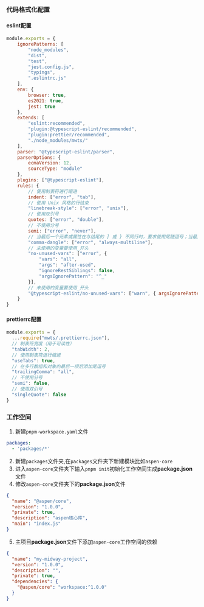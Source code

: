 ### 代码格式化配置

#### eslint配置

``` js
module.exports = {
	ignorePatterns: [
		"node_modules",
		"dist",
		"test",
		"jest.config.js",
		"typings",
		".eslintrc.js"
	],
	env: {
		browser: true,
		es2021: true,
		jest: true
	},
	extends: [
		"eslint:recommended",
		"plugin:@typescript-eslint/recommended",
		"plugin:prettier/recommended",
		"./node_modules/mwts/"
	],
	parser: "@typescript-eslint/parser",
	parserOptions: {
		ecmaVersion: 12,
		sourceType: "module"
	},
	plugins: ["@typescript-eslint"],
	rules: {
		// 使用制表符进行缩进
		indent: ["error", "tab"],
		// 使用 Unix 风格的行结束
		"linebreak-style": ["error", "unix"],
		// 使用双引号
		quotes: ["error", "double"],
		// 不使用分号
		semi: ["error", "never"],
		// 当最后一个元素或属性在与结尾的 ] 或 } 不同行时，要求使用尾随逗号；当最后一个元素或属性与结尾的 ] 或 }在同一行时，不允许使用尾随逗号
		"comma-dangle": ["error", "always-multiline"],
		// 未使用的变量要使用_开头
		"no-unused-vars": ["error", {
			"vars": "all",
			"args": "after-used",
			"ignoreRestSiblings": false,
			"argsIgnorePattern": "^_"
		}],
		// 未使用的变量要使用_开头
		"@typescript-eslint/no-unused-vars": ["warn", { argsIgnorePattern: "^_" }]
	}
}
```

#### prettierrc配置

``` js
module.exports = {
  ...require("mwts/.prettierrc.json"),
  // 制表符宽度（用于可读性）
  "tabWidth": 2,
  // 使用制表符进行缩进
  "useTabs": true,
  // 在多行数组和对象的最后一项后添加尾逗号
  "trailingComma": "all",
  // 不使用分号
  "semi": false,
  // 使用双引号
  "singleQuote": false
}

```

### 工作空间

1. 新建`pnpm-workspace.yaml`文件

```yaml
packages:
  - 'packages/*'
```

2. 新建`packages`文件夹,在`packages`文件夹下新建模块比如`aspen-core`
3. 进入`aspen-core`文件夹下输入`pnpm init`初始化工作空间生成**package.json**文件
4. 修改`aspen-core`文件夹下的**package.json**文件

```json
{
  "name": "@aspen/core",
  "version": "1.0.0",
  "private": true,
  "description": "aspen核心库",
  "main": "index.js"
}
```

5. 主项目**package.json**文件下添加`aspen-core`工作空间的依赖

```json
{
  "name": "my-midway-project",
  "version": "1.0.0",
  "description": "",
  "private": true,
  "dependencies": {
    "@aspen/core": "workspace:^1.0.0"
  }
}
```
